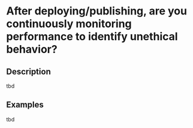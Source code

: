 # After deploying/publishing, are you continuously monitoring performance to identify unethical behavior?

## Description
tbd

## Examples
tbd
